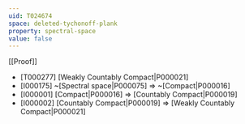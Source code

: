```yaml
---
uid: T024674
space: deleted-tychonoff-plank
property: spectral-space
value: false
---
```

[[Proof]]

* [T000277] [Weakly Countably Compact|P000021]
* [I000175] ~[Spectral space|P000075] => ~[Compact|P000016]
* [I000001] [Compact|P000016] => [Countably Compact|P000019]
* [I000002] [Countably Compact|P000019] => [Weakly Countably Compact|P000021]


